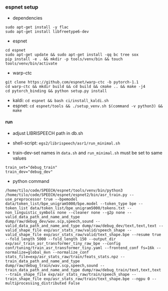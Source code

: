 ### espnet setup
* dependencies
```shell script
sudo apt-get install -y flac
sudo apt-get install libfreetype6-dev
```
* espnet
```shell script
cd espnet
sudo apt-get update && sudo apt-get install -qq bc tree sox
pip install -e . && mkdir -p tools/venv/bin && touch tools/venv/bin/activate
```
* warp-ctc
```shell script
git clone https://github.com/espnet/warp-ctc -b pytorch-1.1
cd warp-ctc && mkdir build && cd build && cmake .. && make -j4
cd pytorch_binding && python setup.py install
```
* kaldi: `cd espnet && bash ci/install_kaldi.sh`
* espnet: `cd espnet/tools && ./setup_venv.sh $(command -v python3) && make`

#### run
* adjust LIBRISPEECH path in db.sh
* shell-script: `egs2/librispeech/asr1/run_minimal.sh`

* train-dev-set names in `data.sh` and `run_minimal.sh` must be set to same values
```shell script
train_set="debug_train"
train_dev="debug_dev"
```

* python command
```shell script
/home/tilo/code/SPEECH/espnet/tools/venv/bin/python3 /home/tilo/code/SPEECH/espnet/espnet2/bin/asr_train.py --use_preprocessor true --bpemodel data/token_list/bpe_unigram5000/bpe.model --token_type bpe --token_list data/token_list/bpe_unigram5000/tokens.txt --non_linguistic_symbols none --cleaner none --g2p none --valid_data_path_and_name_and_type dump/raw/debug_dev/wav.scp,speech,sound --valid_data_path_and_name_and_type dump/raw/debug_dev/text,text,text --valid_shape_file exp/asr_stats_raw/valid/speech_shape --valid_shape_file exp/asr_stats_raw/valid/text_shape.bpe --resume true --fold_length 5000 --fold_length 150 --output_dir exp/asr_train_asr_transformer_tiny_raw_bpe --config conf/tuning/train_asr_transformer_tiny.yaml --frontend_conf fs=16k --normalize=global_mvn --normalize_conf stats_file=exp/asr_stats_raw/train/feats_stats.npz --train_data_path_and_name_and_type dump/raw/debug_train/wav.scp,speech,sound --train_data_path_and_name_and_type dump/raw/debug_train/text,text,text --train_shape_file exp/asr_stats_raw/train/speech_shape --train_shape_file exp/asr_stats_raw/train/text_shape.bpe --ngpu 0 --multiprocessing_distributed False
```